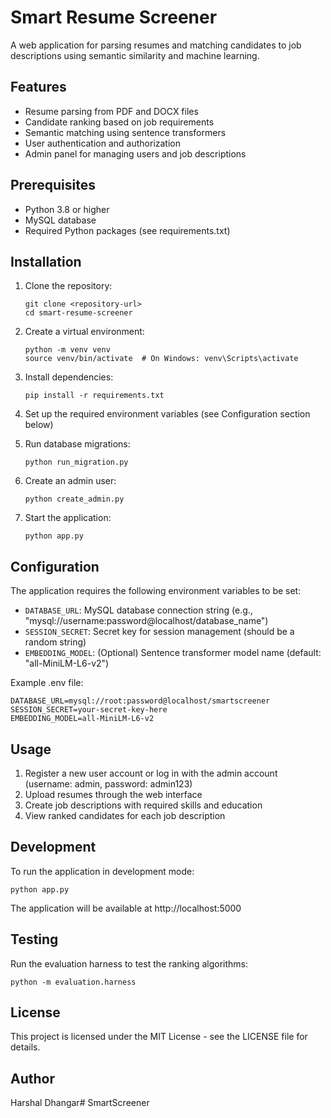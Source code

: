 # Smart Resume Screener

A web application for parsing resumes and matching candidates to job descriptions using semantic similarity and machine learning.

## Features

- Resume parsing from PDF and DOCX files
- Candidate ranking based on job requirements
- Semantic matching using sentence transformers
- User authentication and authorization
- Admin panel for managing users and job descriptions

## Prerequisites

- Python 3.8 or higher
- MySQL database
- Required Python packages (see requirements.txt)

## Installation

1. Clone the repository:
   ```
   git clone <repository-url>
   cd smart-resume-screener
   ```

2. Create a virtual environment:
   ```
   python -m venv venv
   source venv/bin/activate  # On Windows: venv\Scripts\activate
   ```

3. Install dependencies:
   ```
   pip install -r requirements.txt
   ```

4. Set up the required environment variables (see Configuration section below)

5. Run database migrations:
   ```
   python run_migration.py
   ```

6. Create an admin user:
   ```
   python create_admin.py
   ```

7. Start the application:
   ```
   python app.py
   ```

## Configuration

The application requires the following environment variables to be set:

- `DATABASE_URL`: MySQL database connection string (e.g., "mysql://username:password@localhost/database_name")
- `SESSION_SECRET`: Secret key for session management (should be a random string)
- `EMBEDDING_MODEL`: (Optional) Sentence transformer model name (default: "all-MiniLM-L6-v2")

Example .env file:
```
DATABASE_URL=mysql://root:password@localhost/smartscreener
SESSION_SECRET=your-secret-key-here
EMBEDDING_MODEL=all-MiniLM-L6-v2
```

## Usage

1. Register a new user account or log in with the admin account (username: admin, password: admin123)
2. Upload resumes through the web interface
3. Create job descriptions with required skills and education
4. View ranked candidates for each job description

## Development

To run the application in development mode:
```
python app.py
```

The application will be available at http://localhost:5000

## Testing

Run the evaluation harness to test the ranking algorithms:
```
python -m evaluation.harness
```

## License

This project is licensed under the MIT License - see the LICENSE file for details.

## Author

Harshal Dhangar# SmartScreener
